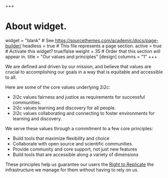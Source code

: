 +++
# About widget.
widget = "blank"  # See https://sourcethemes.com/academic/docs/page-builder/
headless = true  # This file represents a page section.
active = true  # Activate this widget? true/false
weight = 35  # Order that this section will appear in.
title = "Our values and principles"
[design]
  columns = "1"
+++



We are defined and driven by our mission, and believe
that values are crucial to accomplishing our goals in a way that is equitable
and accessible to all.

Here are some of the core values underlying 2i2c:

* 2i2c values fairness and justice as requirements for successful communities.
* 2i2c values learning and discovery for all people.
* 2i2c values collaborating and connecting to foster environments for learning and discovery.

We serve these values through a commitment to a few core principles:

* Build tools that maximize flexibility and choice
* Collaborate with open source and scientific communities
* Provide community and core support, not just new features
* Build tools that are accessible along a variety of dimensions

These principles help us guarantee our users the [Right to Replicate](/right-to-replicate) 
the infrastructure we manage for them without having to rely on us.
